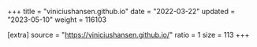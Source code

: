 +++
title = "viniciushansen.github.io"
date = "2022-03-22"
updated = "2023-05-10"
weight = 116103

[extra]
source = "https://viniciushansen.github.io/"
ratio = 1
size = 113
+++
